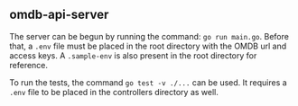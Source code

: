 ## omdb-api-server

The server can be begun by running the command: `go run main.go`. Before that, a `.env` file must be placed in the root directory with the OMDB url and access keys. A `.sample-env` is also present in the root directory for reference.

To run the tests, the command `go test -v ./...` can be used. It requires a `.env` file to be placed in the controllers directory as well.  
